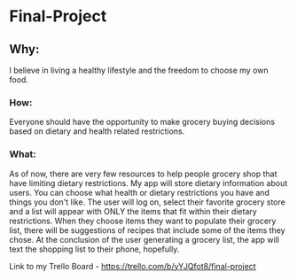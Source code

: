 # Final-Project


## Why:
I believe in living a healthy lifestyle and the freedom to choose my own food.
### How:
Everyone should have the opportunity to make grocery buying decisions based on dietary and health related restrictions.
### What:
As of now, there are very few resources to help people grocery shop that have limiting dietary restrictions.
My app will store dietary information about users. You can choose what health or dietary restrictions you have and things you don't like. 
The user will log on, select their favorite grocery store and a list will appear with ONLY the items that fit within their dietary restrictions. 
When they choose items they want to populate their grocery list, there will be suggestions of recipes that include some of the items they chose.
At the conclusion of the user generating a grocery list, the app will text the shopping list to their phone, hopefully.


Link to my Trello Board - https://trello.com/b/yYJQfot8/final-project
